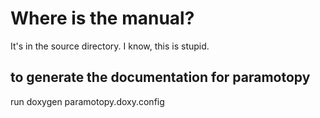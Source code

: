 # Where is the manual?

It's in the source directory.  I know, this is stupid.

## to generate the documentation for paramotopy

run doxygen paramotopy.doxy.config
